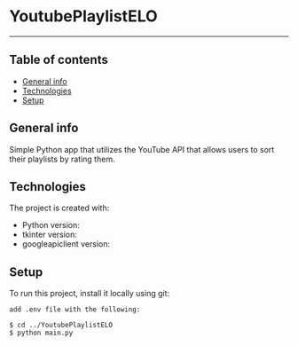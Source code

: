 # YoutubePlaylistELO
---
## Table of contents
* [General info](#general-info)
* [Technologies](#technologies)
* [Setup](#setup)

## General info
Simple Python app that utilizes the YouTube API that allows users to sort their playlists by rating them.
	
## Technologies
The project is created with:
* Python version: 
* tkinter version: 
* googleapiclient version: 
	
## Setup
To run this project, install it locally using git:

```
add .env file with the following:

$ cd ../YoutubePlaylistELO
$ python main.py
```
